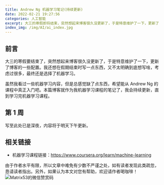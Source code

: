 ```yaml
---
title: Andrew Ng 机器学习笔记(持续更新)
date: 2022-02-21 19:27:56
categories: 人工智能
excerpt: 大三的寒假即将结束，突然想起来博客很久没更新了，于是特意维护了一下，更新了一些配置。本篇博客是我机器学习课程的笔记，将会持续更新，直到我学习完机器学习课程。
index_img: /img/AI/ai_index.jpg
---
```


## 前言

大三的寒假要结束了，突然想起来博客很久没更新了，于是特意维护了一下，更新了博客的一些配置。我还想在假期结束时写一点东西，又不太明确到底想写啥，考虑过很多，最终还是选择了机器学习。

虽然我看过一些机器学习内容，但是总感觉缺了点东西，希望能从 Andrew Ng 的课程中真正入门吧。本篇博客就作为我机器学习课程的笔记了，我会持续更新，直到学习完机器学习课程。

## 第 1 周

写至此处已是深夜，内容将于明天下午更新。

## 相关链接

- 机器学习课程链接：https://www.coursera.org/learn/machine-learning

由于作者水平有限，所以文章中难免有少数不严谨之处，如有读者发现此类疏忽，恳请读者指出。另外，如果认为本文对您有帮助，欢迎请作者喝咖啡！![Matrix53的微信赞赏码](/img/global/wxQRcode_pay.png)
